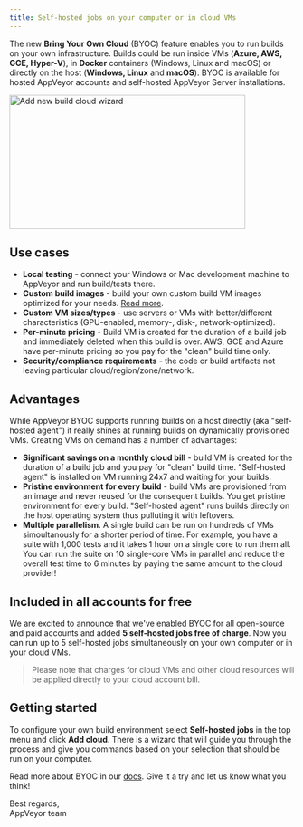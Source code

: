 ```yaml
---
title: Self-hosted jobs on your computer or in cloud VMs
---
```


The new **Bring Your Own Cloud** (BYOC) feature enables you to run builds on your own infrastructure. Builds could be run inside VMs (**Azure, AWS, GCE, Hyper-V**), in **Docker** containers (Windows, Linux and macOS) or directly on the host (**Windows, Linux** and **macOS**). BYOC is available for hosted AppVeyor accounts and self-hosted AppVeyor Server installations.

<p class="text-center">
  <img src="/assets/img/docs/byoc/add-cloud-wizard.png" alt="Add new build cloud wizard" width="417" height="237">
</p>

## Use cases

* **Local testing** - connect your Windows or Mac development machine to AppVeyor and run build/tests there.
* **Custom build images** - build your own custom build VM images optimized for your needs. [Read more](/docs/byoc/#what-about-build-vm-images).
* **Custom VM sizes/types** - use servers or VMs with better/different characteristics (GPU-enabled, memory-, disk-, network-optimized).
* **Per-minute pricing** - Build VM is created for the duration of a build job and immediately deleted when this build is over. AWS, GCE and Azure have per-minute pricing so you pay for the "clean" build time only.
* **Security/compliance requirements** - the code or build artifacts not leaving particular cloud/region/zone/network.

## Advantages

While AppVeyor BYOC supports running builds on a host directly (aka "self-hosted agent") it really shines at running builds on dynamically provisioned VMs. Creating VMs on demand has a number of advantages:

* **Significant savings on a monthly cloud bill** - build VM is created for the duration of a build job and you pay for "clean" build time. "Self-hosted agent" is installed on VM running 24x7 and waiting for your builds.
* **Pristine environment for every build** - build VMs are provisioned from an image and never reused for the consequent builds. You get pristine environment for every build. "Self-hosted agent" runs builds directly on the host operating system thus pulluting it with leftovers.
* **Multiple parallelism**. A single build can be run on hundreds of VMs simoultanously for a shorter period of time. For example, you have a suite with 1,000 tests and it takes 1 hour on a single core to run them all. You can run the suite on 10 single-core VMs in parallel and reduce the overall test time to 6 minutes by paying the same amount to the cloud provider!

## Included in all accounts for free

We are excited to announce that we've enabled BYOC for all open-source and paid accounts and added **5 self-hosted jobs free of charge**.
Now you can run up to 5 self-hosted jobs simultaneously on your own computer or in your cloud VMs.

> Please note that charges for cloud VMs and other cloud resources will be applied directly to your cloud account bill.

## Getting started

To configure your own build environment select **Self-hosted jobs** in the top menu and click **Add cloud**. There is a wizard that will guide you through the process and give you commands based on your selection that should be run on your computer.

Read more about BYOC in our [docs](/docs/byoc/). Give it a try and let us know what you think!

Best regards,<br>
AppVeyor team